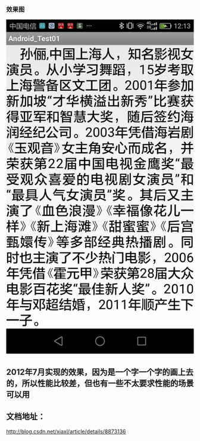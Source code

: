 

### 效果图
![Android_Widget_CustomTextView](./image/001.png)



## 2012年7月实现的效果，因为是一个字一个字的画上去的，所以性能比较差，但也有一些不太要求性能的场景可以用

## 文档地址：

http://blog.csdn.net/xiaxl/article/details/8873136